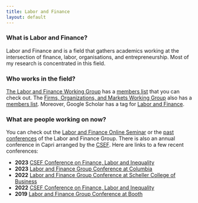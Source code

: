 ```yaml
---
title: Labor and Finance
layout: default
---
```


### What is Labor and Finance?

Labor and Finance and is a field that gathers academics working at the intersection of finance, labor, organisations, and entrepreneurship. Most of my research is concentrated in this field.

### Who works in the field?

[The Labor and Finance Working Group](https://sites.google.com/site/laborandfinancegroup/) has a [members list](https://sites.google.com/site/laborandfinancegroup/home/membership) that you can check out. The [Firms, Organizations, and Markets Working Group](https://sites.google.com/site/uscfom/finance-organizations-and-markets-fom-research-group) also has a [members list](https://sites.google.com/site/uscfom/members). Moreover, Google Scholar has a tag for [Labor and Finance](https://scholar.google.com/citations?view_op=search_authors&hl=en&mauthors=label:labor_and_finance).

### What are people working on now?

You can check out the [Labor and Finance Online Seminar](https://sites.google.com/view/lfos) or the [past conferences](https://sites.google.com/site/laborandfinancegroup/home/past-conferences) of the Labor and Finance Group. There is also an annual conference in Capri arranged by the [CSEF](https://csef.it/events/conferences-workshops/). Here are links to a few recent conferences:

* **2023** [CSEF Conference on Finance, Labor and Inequality](https://csef.it/Event/conference-on-finance-labor-and-inequality-3/)
* **2023** [Labor and Finance Group Conference at Columbia](https://sites.google.com/view/labor-and-finance-conference/agenda)
* **2022** [Labor and Finance Group Conference at Scheller College of Business](https://sites.google.com/view/lfgconference2022/agenda)
* **2022** [CSEF Conference on Finance, Labor and Inequality](https://csef.it/Event/conference-on-finance-labor-and-inequality-2/)
* **2019** [Labor and Finance Group Conference at Booth](https://research.chicagobooth.edu/famamiller/labor-and-finance-group-conference)